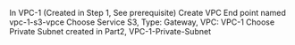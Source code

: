 In VPC-1 (Created in Step 1, See prerequisite)
Create VPC End point named vpc-1-s3-vpce
Choose Service S3, Type: Gateway, VPC: VPC-1
Choose Private Subnet created in Part2, VPC-1-Private-Subnet
